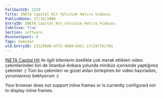 ```yaml
---
FallbackID: 2229
Title: INETA Capital Hit Yolculuk Hatıra Videosu
PublishDate: 27/10/2008
EntryID: INETA_Capital_Hit_Yolculuk_Hatira_Videosu
IsActive: True
Section: software
MinutesSpent: 0
Tags: Seminer
old.EntryID: 23125b80-4772-46b9-b45c-17c19f7bc70a
---
```

[INETA Capital
Hit](http://daron.yondem.com/tr/post/75fd8290-6f44-4c10-b48c-e183a0130d87)
ile ilgili bilenlerin özellikle çok merak ettikleri video çekimlerinden
biri de İstanbul-Ankara yolunda minibüs içerisinde yaptığımız çekimler
:) Tüm bu çekimleri ve güzel anları birleştiren bir video hazırladım,
yorumlarınızı bekliyorum :)

Your browser does not support inline frames or is currently configured
not to display inline frames.


